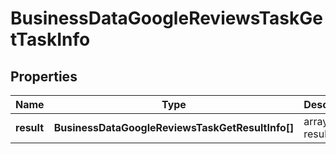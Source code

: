 # BusinessDataGoogleReviewsTaskGetTaskInfo

## Properties

| Name | Type | Description | Notes |
|------------ | ------------- | ------------- | -------------|
**result** | **BusinessDataGoogleReviewsTaskGetResultInfo[]** | array of results |[optional]|